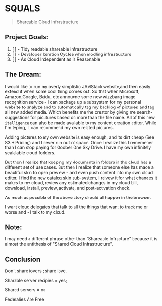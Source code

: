 # SQUALS

> Shareable Cloud Infrastructure

## Project Goals:

1. [ ] - Tidy readable shareable infrastructure
2. [ ] - Developer Iteration Cycles when modling infrastructure
3. [ ] - As Cloud Independent as is Reasonable

## The Dream:

I would like to run my overly simplistic JAMStack website,and then easily extend it when some cool thing comes out. So that when Microsoft, Amazon,Google, Baidu, etc annoucne some new wizzbang image recognition service - I can package up a subsystem for my personal website to analyze and to automatically tag my backlog of pictures and tag all new added media. Which benefits me the creator by giving me search-suggestions for picutures based on more than the file name. All of this new `itelligence` can also be made available to my content creation editor. While I'm typing, it can recommend my own related pictures.

Adding pictures to my own website is easy enough, and its dirt cheap (See S3 + Pricing) and I never run out of space. Once I realize this I rememeber than I can stop paying for Goober One Sky Drive. I have my own infinitely scalalable cloud forlders.

But then I realize that keeping my documents in folders in the cloud has a different set of use cases. But then I realize that someone else has made a beautiful skin to open preview - and even push content into my own cloud editor. I find the new catalog skin sub-system, I reivew it for what changes it makes to my cloud, review any estimated changes in my cloud bill, download, install, preview, activate, and post-activation check.

As much as possible of the above story should all happen in the browser. 

<!-- 1\. Infinite Scale platform. 2\. Saleable Trained AI Models 3\. Saleable System Subsystems -->

 I want cloud delegates that talk to all the things that want to track me or worse and - I talk to my cloud.

## Note:

I may need a different phrase other than "Shareable Infracture" because it is almost the antithesis of "Shared Cloud Infrastructure".

## Conclusion

Don't share lovers ; share love.

Sharable server recipies = yes;

Shared servers = no

Federalies Are Free

